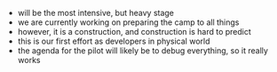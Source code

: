 - will be the most intensive, but heavy stage
- we are currently working on preparing the camp to all things
- however, it is a construction, and construction is hard to predict
- this is our first effort as developers in physical world
- the agenda for the pilot will likely be to debug everything, so it really works
